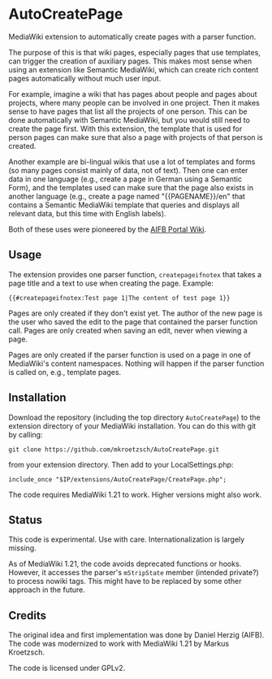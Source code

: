 AutoCreatePage
==============

MediaWiki extension to automatically create pages with a parser function.

The purpose of this is that wiki pages, especially pages that use templates,
can trigger the creation of auxiliary pages. This makes most sense when using
an extension like Semantic MediaWiki, which can create rich content pages
automatically without much user input.

For example, imagine a wiki that has pages about people and pages about projects,
where many people can be involved in one project. Then it makes sense to have pages
that list all the projects of one person. This can be done automatically with
Semantic MediaWiki, but you would still need to create the page first. With this
extension, the template that is used for person pages can make sure that also a page
with projects of that person is created.

Another example are bi-lingual wikis that use a lot of templates and forms (so many
pages consist mainly of data, not of text). Then one can enter data in one language
(e.g., create a page in German using a Semantic Form), and the templates used can
make sure that the page also exists in another language (e.g., create a page named
"{{PAGENAME}}/en" that contains a Semantic MediaWiki template that queries and
displays all relevant data, but this time with English labels).

Both of these uses were pioneered by the [AIFB Portal Wiki](http://www.aifb.kit.edu/).


Usage
-----

The extension provides one parser function, `createpageifnotex` that takes a page
title and a text to use when creating the page. Example:

`{{#createpageifnotex:Test page 1|The content of test page 1}}`

Pages are only created if they don't exist yet. The author of the new page is the
user who saved the edit to the page that contained the parser function call. Pages
are only created when saving an edit, never when viewing a page.

Pages are only created if the parser function is used on a page in one of MediaWiki's
content namespaces. Nothing will happen if the parser function is called on, e.g.,
template pages.


Installation
------------

Download the repository (including the top directory `AutoCreatePage`) to the extension
directory of your MediaWiki installation. You can do this with git by calling:

`git clone https://github.com/mkroetzsch/AutoCreatePage.git`

from your extension directory. Then add to your LocalSettings.php:

`include_once "$IP/extensions/AutoCreatePage/CreatePage.php";`

The code requires MediaWiki 1.21 to work. Higher versions might also work.


Status
------

This code is experimental. Use with care. Internationalization is largely missing.

As of MediaWiki 1.21, the code avoids deprecated functions or hooks. However, it
accesses the parser's `mStripState` member (intended private?) to process nowiki
tags. This might have to be replaced by some other approach in the future.


Credits
-------

The original idea and first implementation was done by Daniel Herzig (AIFB). The code
was modernized to work with MediaWiki 1.21 by Markus Kroetzsch.

The code is licensed under GPLv2.
